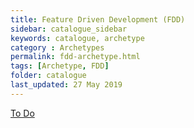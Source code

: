 ```yaml
---
title: Feature Driven Development (FDD)
sidebar: catalogue_sidebar
keywords: catalogue, archetype
category : Archetypes
permalink: fdd-archetype.html
tags: [Archetype, FDD]
folder: catalogue
last_updated: 27 May 2019
---
```


[To Do](todo)
